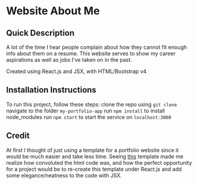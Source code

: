 Website About Me
================

Quick Description
------------------
A lot of the time I hear people complain about how they cannot fit enough info about them on a resume. This website serves to show my career aspirations as well as jobs I've taken on in the past.

Created using React.js and JSX, with HTML/Bootstrap v4

Installation Instructions
-------------------------
To run this project, follow these steps:
	clone the repo using ``git clone``
	navigate to the folder ``my-portfolio-app``
	run ``npm install`` to install node_modules
	run ``npm start`` to start the service on ``localhost:3000``

Credit
------
At first I thought of just using a template for a portfolio website since it would be much easier and take less time. Seeing [this](https://colorlib.com/preview/#jackson) template made me realize how convoluted the html code was, and how the perfect opportunity for a project would be to re-create this template under React.js and add some elegance/neatness to the code with JSX.
